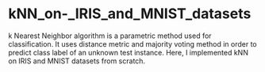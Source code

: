 # kNN_on-_IRIS_and_MNIST_datasets
k Nearest Neighbor algorithm is a parametric method used for classification. It uses distance metric and majority voting method in order to predict class label of an unknown test instance. Here, I implemented kNN on IRIS and MNIST datasets from scratch.
